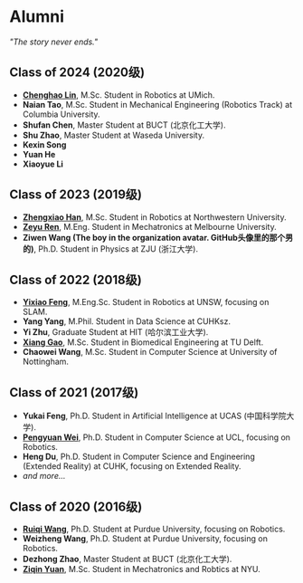 # Alumni
*"The story never ends."*

## Class of 2024 (2020级)
* [**Chenghao Lin**](https://www.linkedin.com/in/chenghao-lin-aa9301221/), M.Sc. Student in Robotics at UMich.
* **Naian Tao**, M.Sc. Student in Mechanical Engineering (Robotics Track) at Columbia University.
* **Shufan Chen**, Master Student at BUCT (北京化工大学).
* **Shu Zhao**, Master Student at Waseda University.
* **Kexin Song**
* **Yuan He**
* **Xiaoyue Li**

## Class of 2023 (2019级)
* [**Zhengxiao Han**](https://www.linkedin.com/in/purimagination/), M.Sc. Student in Robotics at Northwestern University.
* **[Zeyu Ren](https://www.linkedin.com/in/zeyu-ren-54340429a/)**, M.Eng. Student in Mechatronics at Melbourne University.
* **Ziwen Wang (The boy in the organization avatar. GitHub头像里的那个男的)**, Ph.D. Student in Physics at ZJU (浙江大学).

## Class of 2022 (2018级)
* [**Yixiao Feng**](https://www.linkedin.com/in/yixiao-feng043/), M.Eng.Sc. Student in Robotics at UNSW, focusing on SLAM.
* **Yang Yang**, M.Phil. Student in Data Science at CUHKsz.
* **Yi Zhu**, Graduate Student at HIT (哈尔滨工业大学).
* [**Xiang Gao**](https://www.linkedin.com/in/%E7%BF%94-%E9%AB%98-b677bb296/), M.Sc. Student in Biomedical Engineering at TU Delft.
* **Chaowei Wang**, M.Sc. Student in Computer Science at University of Nottingham.

## Class of 2021 (2017级)
* **Yukai Feng**, Ph.D. Student in Artificial Intelligence at UCAS (中国科学院大学).
* **[Pengyuan Wei](https://www.linkedin.com/in/pengyuan-wei-928b0023b/)**, Ph.D. Student in Computer Science at UCL, focusing on Robotics.
* **Heng Du**, Ph.D. Student in Computer Science and Engineering (Extended Reality) at CUHK, focusing on Extended Reality.
* *and more...*

## Class of 2020 (2016级)
* [**Ruiqi Wang**](https://www.linkedin.com/in/ruiqi-wang-41762b207), Ph.D. Student at Purdue University, focusing on Robotics.
* **Weizheng Wang**, Ph.D. Student at Purdue University, focusing on Robotics.
* **Dezhong Zhao**, Master Student at BUCT (北京化工大学).
* **[Ziqin Yuan](https://www.linkedin.com/in/ziqin-yuan-410203214/)**, M.Sc. Student in Mechatronics and Robtics at NYU.
